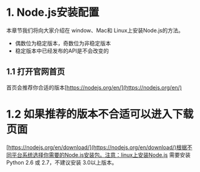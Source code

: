 # 1. Node.js安装配置
本章节我们将向大家介绍在 window、Mac和 Linux上安装Node.js的方法。
- 偶数位为稳定版本，奇数位为非稳定版本
- 稳定版本中已经发布的API是不会改变的

## 1.1 打开官网首页
首页会推荐你合适的版本[https://nodejs.org/en/](https://nodejs.org/en/)

# 1.2 如果推荐的版本不合适可以进入下载页面
[https://nodejs.org/en/download/](https://nodejs.org/en/download/)根据不同平台系统选择你需要的Node.js安装包。注意：linux上安装Node.js 需要安装 Python 2.6 或 2.7，不建议安装 3.0以上版本。